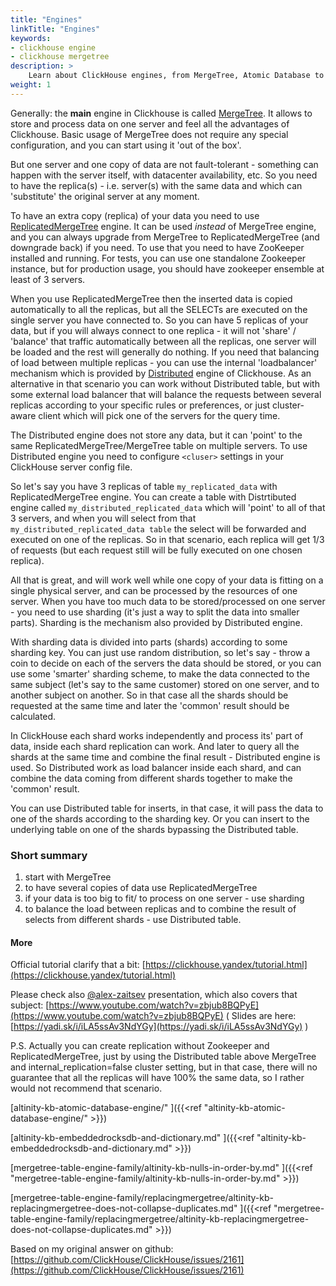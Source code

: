 ```yaml
---
title: "Engines"
linkTitle: "Engines"
keywords:
- clickhouse engine
- clickhouse mergetree
description: >
    Learn about ClickHouse engines, from MergeTree, Atomic Database to RocksDB.
weight: 1
---
```

Generally: the **main** engine in Clickhouse is called [MergeTree](https://clickhouse.yandex/docs/en/table_engines/mergetree/). It allows to store and process data on one server and feel all the advantages of Clickhouse. Basic usage of MergeTree does not require any special configuration, and you can start using it 'out of the box'.

But one server and one copy of data are not fault-tolerant - something can happen with the server itself, with datacenter availability, etc. So you need to have the replica(s) - i.e. server(s) with the same data and which can 'substitute' the original server at any moment.

To have an extra copy (replica) of your data you need to use [ReplicatedMergeTree](https://clickhouse.yandex/docs/en/table_engines/replication/) engine. It can be used _instead_ of MergeTree engine, and you can always upgrade from MergeTree to ReplicatedMergeTree (and downgrade back) if you need. To use that you need to have ZooKeeper installed and running. For tests, you can use one standalone Zookeeper instance, but for production usage, you should have zookeeper ensemble at least of 3 servers.

When you use ReplicatedMergeTree then the inserted data is copied automatically to all the replicas, but all the SELECTs are executed on the single server you have connected to. So you can have 5 replicas of your data, but if you will always connect to one replica - it will not 'share' / 'balance' that traffic automatically between all the replicas, one server will be loaded and the rest will generally do nothing. If you need that balancing of load between multiple replicas - you can use the internal 'loadbalancer' mechanism which is provided by [Distributed](https://clickhouse.yandex/docs/en/table_engines/distributed/) engine of Clickhouse. As an alternative in that scenario you can work without Distributed table, but with some external load balancer that will balance the requests between several replicas according to your specific rules or preferences, or just cluster-aware client which will pick one of the servers for the query time.

The Distributed engine does not store any data, but it can 'point' to the same ReplicatedMergeTree/MergeTree table on multiple servers. To use Distributed engine you need to configure `<cluser>` settings in your ClickHouse server config file.

So let's say you have 3 replicas of table `my_replicated_data` with ReplicatedMergeTree engine. You can create a table with Distrtibuted engine called `my_distributed_replicated_data` which will 'point' to all of that 3 servers, and when you will select from that `my_distributed_replicated_data table` the select will be forwarded and executed on one of the replicas. So in that scenario, each replica will get 1/3 of requests (but each request still will be fully executed on one chosen replica).

All that is great, and will work well while one copy of your data is fitting on a single physical server, and can be processed by the resources of one server. When you have too much data to be stored/processed on one server - you need to use sharding (it's just a way to split the data into smaller parts). Sharding is the mechanism also provided by Distributed engine.

With sharding data is divided into parts (shards) according to some sharding key. You can just use random distribution, so let's say - throw a coin to decide on each of the servers the data should be stored, or you can use some 'smarter' sharding scheme, to make the data connected to the same subject (let's say to the same customer) stored on one server, and to another subject on another. So in that case all the shards should be requested at the same time and later the 'common' result should be calculated.

In ClickHouse each shard works independently and process its' part of data, inside each shard replication can work. And later to query all the shards at the same time and combine the final result - Distributed engine is used. So Distributed work as load balancer inside each shard, and can combine the data coming from different shards together to make the 'common' result.

You can use Distributed table for inserts, in that case, it will pass the data to one of the shards according to the sharding key. Or you can insert to the underlying table on one of the shards bypassing the Distributed table.

### Short summary

1. start with MergeTree
2. to have several copies of data use ReplicatedMergeTree
3. if your data is too big to fit/ to process on one server - use sharding
4. to balance the load between replicas and to combine the result of selects from different shards - use Distributed table.

#### More

Official tutorial clarify that a bit: [https://clickhouse.yandex/tutorial.html](https://clickhouse.yandex/tutorial.html)

Please check also [@alex-zaitsev](https://github.com/alex-zaitsev) presentation, which also covers that subject: [https://www.youtube.com/watch?v=zbjub8BQPyE](https://www.youtube.com/watch?v=zbjub8BQPyE)
 ( Slides are here: [https://yadi.sk/i/iLA5ssAv3NdYGy](https://yadi.sk/i/iLA5ssAv3NdYGy) )

P.S. Actually you can create replication without Zookeeper and ReplicatedMergeTree, just by using the Distributed table above MergeTree and internal_replication=false cluster setting, but in that case, there will no guarantee that all the replicas will have 100% the same data, so I rather would not recommend that scenario.

[altinity-kb-atomic-database-engine/" ]({{<ref "altinity-kb-atomic-database-engine/" >}})

[altinity-kb-embeddedrocksdb-and-dictionary.md" ]({{<ref "altinity-kb-embeddedrocksdb-and-dictionary.md" >}})

[mergetree-table-engine-family/altinity-kb-nulls-in-order-by.md" ]({{<ref "mergetree-table-engine-family/altinity-kb-nulls-in-order-by.md" >}})

[mergetree-table-engine-family/replacingmergetree/altinity-kb-replacingmergetree-does-not-collapse-duplicates.md" ]({{<ref "mergetree-table-engine-family/replacingmergetree/altinity-kb-replacingmergetree-does-not-collapse-duplicates.md" >}})

Based on my original answer on github: [https://github.com/ClickHouse/ClickHouse/issues/2161](https://github.com/ClickHouse/ClickHouse/issues/2161)
